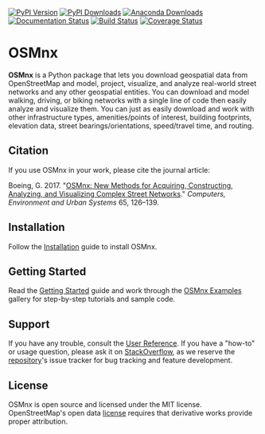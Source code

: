 [![PyPI Version](https://badge.fury.io/py/osmnx.svg)](https://pypi.org/project/osmnx/)
[![PyPI Downloads](https://static.pepy.tech/personalized-badge/osmnx?period=total&units=international_system&left_color=grey&right_color=brightgreen&left_text=downloads)](https://pepy.tech/project/osmnx)
[![Anaconda Downloads](https://anaconda.org/conda-forge/osmnx/badges/downloads.svg)](https://anaconda.org/conda-forge/osmnx)
[![Documentation Status](https://readthedocs.org/projects/osmnx/badge/?version=latest)](https://osmnx.readthedocs.io/)
[![Build Status](https://github.com/gboeing/osmnx/workflows/CI/badge.svg?branch=main)](https://github.com/gboeing/osmnx/actions/workflows/ci.yml)
[![Coverage Status](https://codecov.io/gh/gboeing/osmnx/branch/main/graph/badge.svg)](https://codecov.io/gh/gboeing/osmnx)

# OSMnx

**OSMnx** is a Python package that lets you download geospatial data from OpenStreetMap and model, project, visualize, and analyze real-world street networks and any other geospatial entities. You can download and model walking, driving, or biking networks with a single line of code then easily analyze and visualize them. You can just as easily download and work with other infrastructure types, amenities/points of interest, building footprints, elevation data, street bearings/orientations, speed/travel time, and routing.

## Citation

If you use OSMnx in your work, please cite the journal article:

Boeing, G. 2017. "[OSMnx: New Methods for Acquiring, Constructing, Analyzing, and Visualizing Complex Street Networks](https://geoffboeing.com/publications/osmnx-complex-street-networks/)." *Computers, Environment and Urban Systems* 65, 126–139.

## Installation

Follow the [Installation](https://osmnx.readthedocs.io/en/latest/installation.html) guide to install OSMnx.

## Getting Started

Read the [Getting Started](https://osmnx.readthedocs.io/en/latest/getting-started.html) guide and work through the [OSMnx Examples](https://github.com/gboeing/osmnx-examples) gallery for step-by-step tutorials and sample code.

## Support

If you have any trouble, consult the [User Reference](https://osmnx.readthedocs.io/en/latest/osmnx.html). If you have a "how-to" or usage question, please ask it on [StackOverflow](https://stackoverflow.com/search?q=osmnx), as we reserve the [repository](https://github.com/gboeing/osmnx)'s issue tracker for bug tracking and feature development.

## License

OSMnx is open source and licensed under the MIT license. OpenStreetMap's open data [license](https://www.openstreetmap.org/copyright/) requires that derivative works provide proper attribution.
